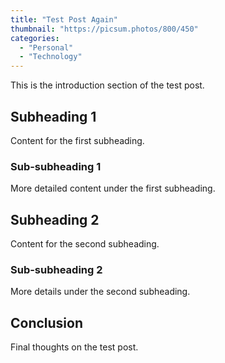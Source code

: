 ```yaml
---
title: "Test Post Again"
thumbnail: "https://picsum.photos/800/450"
categories: 
  - "Personal"
  - "Technology"
---
```


This is the introduction section of the test post.
<!--more-->
## Subheading 1

Content for the first subheading.

### Sub-subheading 1

More detailed content under the first subheading.

## Subheading 2

Content for the second subheading.

### Sub-subheading 2

More details under the second subheading.

## Conclusion

Final thoughts on the test post.
